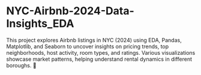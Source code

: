 # NYC-Airbnb-2024-Data-Insights_EDA
This project explores Airbnb listings in NYC (2024) using EDA, Pandas, Matplotlib, and Seaborn to uncover insights on pricing trends, top neighborhoods, host activity, room types, and ratings. Various visualizations showcase market patterns, helping understand rental dynamics in different boroughs. 🚀
